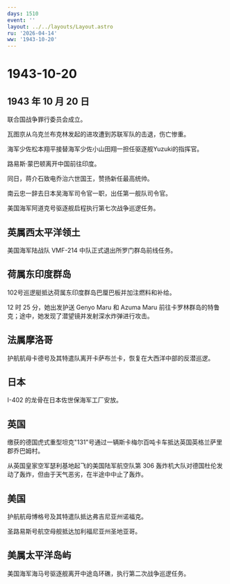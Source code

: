 ```yaml
---
days: 1510
event: ''
layout: ../../layouts/Layout.astro
ru: '2026-04-14'
ww: '1943-10-20'
---
```


# 1943-10-20

## 1943 年 10 月 20 日

联合国战争罪行委员会成立。

瓦图京从乌克兰布克林发起的进攻遭到苏联军队的击退，伤亡惨重。

海军少佐松本翔平接替海军少佐小山田翔一担任驱逐舰Yuzuki的指挥官。

路易斯·蒙巴顿离开中国前往印度。

同日，蒋介石致电乔治六世国王，赞扬新任最高统帅。

南云忠一辞去日本吴海军司令官一职，出任第一舰队司令官。

美国海军阿道克号驱逐舰启程执行第七次战争巡逻任务。

## 英属西太平洋领土

美国海军陆战队 VMF-214 中队正式退出所罗门群岛前线任务。

## 荷属东印度群岛

102号巡逻艇抵达荷属东印度群岛巴厘巴板并加注燃料和补给。

12 时 25 分，她出发护送 Genyo Maru 和 Azuma Maru
前往卡罗林群岛的特鲁克；途中，她发现了潜望镜并发射深水炸弹进行攻击。

## 法属摩洛哥

护航航母卡德号及其特遣队离开卡萨布兰卡，恢复在大西洋中部的反潜巡逻。

## 日本

I-402 的龙骨在日本佐世保海军工厂安放。

## 英国

缴获的德国虎式重型坦克"131"号通过一辆斯卡梅尔百吨卡车抵达英国英格兰萨里郡乔巴姆村。

从英国皇家空军瑟利基地起飞的美国陆军航空队第 306
轰炸机大队对德国杜伦发动了轰炸，但由于天气恶劣，在半途中中止了轰炸。

## 美国

护航航母博格号及其特遣队抵达弗吉尼亚州诺福克。

圣路易斯号航空母舰抵达加利福尼亚州圣地亚哥。

## 美属太平洋岛屿

美国海军海马号驱逐舰离开中途岛环礁，执行第二次战争巡逻任务。